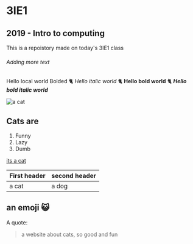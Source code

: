 # 3IE1

## 2019 - Intro to computing
  This is a repoistory made on today's 3IE1 class

###### Adding more text
  Hello local world Bolded :cat2:
  *Hello italic world* :cat2:
 __Hello bold world__ :cat2:
 *__Hello bold italic world__*
  
![a cat](https://boygeniusreport.files.wordpress.com/2016/05/scared-surprised-cat-face.jpg?quality=98&strip=all&w=768)


## Cats are
1. Funny
2. Lazy
3. Dumb

[its a cat](https://bgr.com/2016/06/07/funny-cat-skydiving-experiment/)

First header | second header
-------------|--------------
a cat | a dog

## an emoji :smiley_cat:

A quote:
> a website about cats,
> so good and fun
